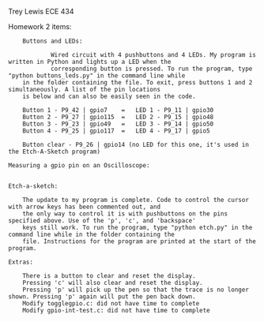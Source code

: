 Trey Lewis      ECE 434

Homework 2 items:

        Buttons and LEDs:

                Wired circuit with 4 pushbuttons and 4 LEDs. My program is written in Python and lights up a LED when the      
                corresponding button is pressed. To run the program, type "python buttons_leds.py" in the command line while
		in the folder containing the file. To exit, press buttons 1 and 2 simultaneously. A list of the pin locations
		is below and can also be easily seen in the code.
		
		Button 1 - P9_42 | gpio7	=	LED 1 - P9_11 | gpio30
		Button 2 - P9_27 | gpio115	=	LED 2 - P9_15 | gpio48
		Button 3 - P9_23 | gpio49	=	LED 3 - P9_14 | gpio50
		Button 4 - P9_25 | gpio117	=	LED 4 - P9_17 | gpio5

		Button clear - P9_26 | gpio14 (no LED for this one, it's used in the Etch-A-Sketch program)

	Measuring a gpio pin on an Oscilloscope:


	Etch-a-sketch:
		
		The update to my program is complete. Code to control the cursor with arrow keys has been commented out, and
		the only way to control it is with pushbuttons on the pins specified above. Use of the 'p', 'c', and 'backspace'
		keys still work. To run the program, type "python etch.py" in the command line while in the folder containing the
		file. Instructions for the program are printed at the start of the program. 

	Extras:

		There is a button to clear and reset the display.
		Pressing 'c' will also clear and reset the display.
		Pressing 'p' will pick up the pen so that the trace is no longer shown. Pressing 'p' again will put the pen back down.
		Modify togglegpio.c: did not have time to complete
		Modify gpio-int-test.c: did not have time to complete
